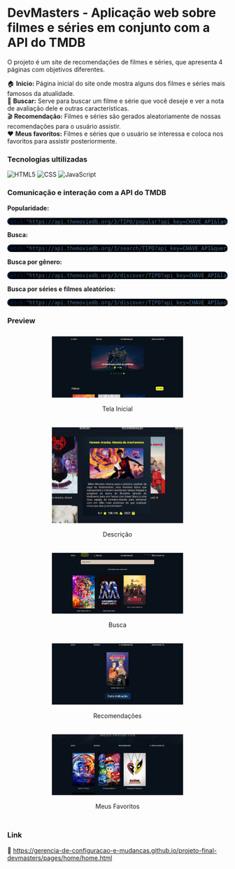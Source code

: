 # DevMasters - Aplicação web sobre filmes e séries em conjunto com a API do TMDB

O projeto é um site de recomendações de filmes e séries, que apresenta 4 páginas com objetivos diferentes. <br>


🏠 <b>Inicio:</b> Página inicial do site onde mostra alguns dos filmes e séries mais famosos da atualidade.<br>
🔎 <b>Buscar:</b> Serve para buscar um filme e série que você deseje e ver a nota de avaliação dele e outras características.<br>
🎬 <b>Recomendação:</b> Filmes e séries são gerados aleatoriamente de nossas recomendações para o usuário assistir.<br>
❤️ <b>Meus favoritos:</b> Filmes e séries que o usuário se interessa e coloca nos favoritos para assistir posteriormente.


### Tecnologias ultilizadas

![HTML5](https://img.shields.io/badge/HTML5-E34F26?style=for-the-badge&logo=html5&logoColor=white)
![CSS](https://img.shields.io/badge/CSS3-1572B6?style=for-the-badge&logo=css3&logoColor=white)
![JavaScript](    https://img.shields.io/badge/JavaScript-F7DF1E?style=for-the-badge&logo=javascript&logoColor=black)

### Comunicação e interação com a API do TMDB

<b>Popularidade:</b>
<div style="background-color: black; border-radius: 10px;">

```javascript
fetch("https://api.themoviedb.org/3/TIPO/popular?api_key=CHAVE_API&language=pt-BR&page=PAGE")
```

</div>


<b>Busca:</b>
<div style="background-color: black; border-radius: 10px;">

```javascript
fetch("https://api.themoviedb.org/3/search/TIPO?api_key=CHAVE_API&query=NOME_BUSCA&language=pt-BR&page=PAGE")
```

</div>

<b>Busca por gênero:</b>
<div style="background-color: black; border-radius: 10px;">

```javascript
fetch("https://api.themoviedb.org/3/discover/TIPO?api_key=CHAVE_API&language=pt-BR&&with_genres=ID_GENERO&page=PAGE")
```

</div>

<b>Busca por séries e filmes aleatórios:</b> 
<div style="background-color: black; border-radius: 10px;">

```javascript
fetch("https://api.themoviedb.org/3/discover/TIPO?api_key=CHAVE_API&sort_by=popularity.desc&page=PAGINA&language=pt-BR")
```

</div>

### Preview

<div align="center">
    <div style="display: flex; flex-wrap: wrap; justify-content: center;">
        <div style="margin: 10px; text-align: center;">
            <img src="./assets/img/inicio.jpg" alt="Tela Inicial" width="300" />
            <p>Tela Inicial</p>
        </div>
        <div style="margin: 10px; text-align: center;">
            <img src="./assets/img/descricao.jpg" alt="Descrição" width="300" />
            <p>Descrição</p>
        </div>
        <div style="margin: 10px; text-align: center;">
            <img src="./assets/img/busca.jpg" alt="Busca" width="300" />
            <p>Busca</p>
        </div>
        <div style="margin: 10px; text-align: center;">
            <img src="./assets/img/recomendações.jpg" alt="Recomendações" width="300" />
            <p>Recomendações</p>
        </div>
        <div style="margin: 10px; text-align: center;">
            <img src="./assets/img/meusfavoritos.jpg" alt="Meus Favoritos" width="300" />
            <p>Meus Favoritos</p>
        </div>
    </div>
</div>

### Link

🔗 https://gerencia-de-configuracao-e-mudancas.github.io/projeto-final-devmasters/pages/home/home.html